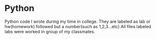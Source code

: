# Python
Python code I wrote during my time in college.  They are labeled as lab or hw(homework) followed but a number(such as 1,2,3...etc)
All files labeled labs were worked in group of my classmates. 
